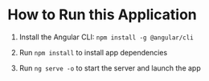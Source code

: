 
# How to Run this Application

1. Install the Angular CLI: `npm install -g @angular/cli`

1. Run `npm install` to install app dependencies

1. Run `ng serve -o` to start the server and launch the app

